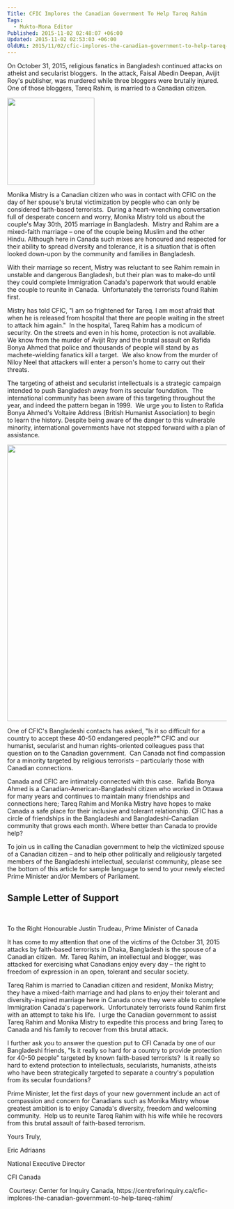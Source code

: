 ```yaml
---
Title: CFIC Implores the Canadian Government To Help Tareq Rahim
Tags:
  - Mukto-Mona Editor
Published: 2015-11-02 02:48:07 +06:00
Updated: 2015-11-02 02:53:03 +06:00
OldURL: 2015/11/02/cfic-implores-the-canadian-government-to-help-tareq-rahim/
---
```


On October 31, 2015, religious fanatics in Bangladesh continued attacks on atheist and secularist bloggers.  In the attack, Faisal Abedin Deepan, Avijit Roy's publisher, was murdered while three bloggers were brutally injured. One of those bloggers, Tareq Rahim, is married to a Canadian citizen.

<img class="alignnone" src="https://centreforinquiry.ca/wp-content/uploads/2015/11/t-and-m-3-200x200.png" alt="" width="200" height="200" />

Monika Mistry is a Canadian citizen who was in contact with CFIC on the day of her spouse's brutal victimization by people who can only be considered faith-based terrorists.  During a heart-wrenching conversation full of desperate concern and worry, Monika Mistry told us about the couple's May 30th, 2015 marriage in Bangladesh.  Mistry and Rahim are a mixed-faith marriage – one of the couple being Muslim and the other Hindu. Although here in Canada such mixes are honoured and respected for their ability to spread diversity and tolerance, it is a situation that is often looked down-upon by the community and families in Bangladesh.

With their marriage so recent, Mistry was reluctant to see Rahim remain in unstable and dangerous Bangladesh, but their plan was to make-do until they could complete Immigration Canada's paperwork that would enable the couple to reunite in Canada.  Unfortunately the terrorists found Rahim first.

Mistry has told CFIC, "I am so frightened for Tareq. I am most afraid that when he is released from hospital that there are people waiting in the street to attack him again."  In the hospital, Tareq Rahim has a modicum of security. On the streets and even in his home, protection is not available.  We know from the murder of Avijit Roy and the brutal assault on Rafida Bonya Ahmed that police and thousands of people will stand by as machete-wielding fanatics kill a target.  We also know from the murder of Niloy Neel that attackers will enter a person's home to carry out their threats.

The targeting of atheist and secularist intellectuals is a strategic campaign intended to push Bangladesh away from its secular foundation.  The international community has been aware of this targeting throughout the year, and indeed the pattern began in 1999.  We urge you to listen to Rafida Bonya Ahmed's Voltaire Address (British Humanist Association) to begin to learn the history. Despite being aware of the danger to this vulnerable minority, international governments have not stepped forward with a plan of assistance.

<img class="alignnone" src="https://centreforinquiry.ca/wp-content/uploads/2015/11/t-and-m-4.png" alt="" width="528" height="635" />

One of CFIC's Bangladeshi contacts has asked, "Is it so difficult for a country to accept these 40-50 endangered people?<strong>" </strong>CFIC and our humanist, secularist and human rights-oriented colleagues pass that question on to the Canadian government.  Can Canada not find compassion for a minority targeted by religious terrorists – particularly those with Canadian connections.

Canada and CFIC are intimately connected with this case.  Rafida Bonya Ahmed is a Canadian-American-Bangladeshi citizen who worked in Ottawa for many years and continues to maintain many friendships and connections here; Tareq Rahim and Monika Mistry have hopes to make Canada a safe place for their inclusive and tolerant relationship. CFIC has a circle of friendships in the Bangladeshi and Bangladeshi-Canadian community that grows each month. Where better than Canada to provide help?

To join us in calling the Canadian government to help the victimized spouse of a Canadian citizen – and to help other politically and religiously targeted members of the Bangladeshi intellectual, secularist community, please see the bottom of this article for sample language to send to your newly elected Prime Minister and/or Members of Parliament.
<div id="main">
<div id="primary">
<div id="content"><article id="post-6506" class="post-6506 post type-post status-publish format-standard hentry category-announcement category-human-rights category-mediaadvisory category-press-release">
<div class="entry-content">
<h2>Sample Letter of Support</h2>
&nbsp;

To the Right Honourable Justin Trudeau, Prime Minister of Canada

It has come to my attention that one of the victims of the October 31, 2015 attacks by faith-based terrorists in Dhaka, Bangladesh is the spouse of a Canadian citizen.  Mr. Tareq Rahim, an intellectual and blogger, was attacked for exercising what Canadians enjoy every day – the right to freedom of expression in an open, tolerant and secular society.

Tareq Rahim is married to Canadian citizen and resident, Monika Mistry; they have a mixed-faith marriage and had plans to enjoy their tolerant and diversity-inspired marriage here in Canada once they were able to complete Immigration Canada's paperwork.  Unfortunately terrorists found Rahim first with an attempt to take his life.  I urge the Canadian government to assist Tareq Rahim and Monika Mistry to expedite this process and bring Tareq to Canada and his family to recover from this brutal attack.

I further ask you to answer the question put to CFI Canada by one of our Bangladeshi friends, "Is it really so hard for a country to provide protection for 40-50 people" targeted by known faith-based terrorists?  Is it really so hard to extend protection to intellectuals, secularists, humanists, atheists who have been strategically targeted to separate a country's population from its secular foundations?

Prime Minister, let the first days of your new government include an act of compassion and concern for Canadians such as Monika Mistry whose greatest ambition is to enjoy Canada's diversity, freedom and welcoming community.  Help us to reunite Tareq Rahim with his wife while he recovers from this brutal assault of faith-based terrorism.

Yours Truly,

Eric Adriaans

National Executive Director

CFI Canada

</div>
</article>
<div id="comments"> Courtesy: Center for Inquiry Canada, https://centreforinquiry.ca/cfic-implores-the-canadian-government-to-help-tareq-rahim/</div>
</div>
</div>
</div>
